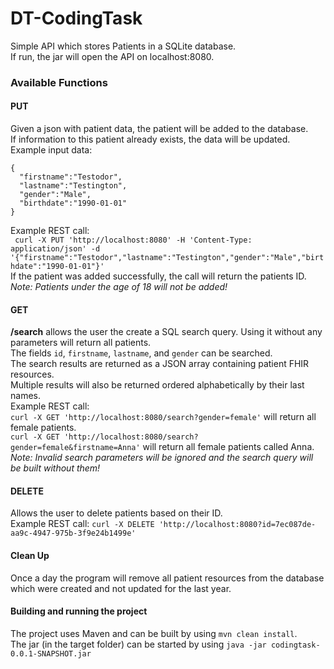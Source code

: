 # DT-CodingTask

Simple API which stores Patients in a SQLite database.  
If run, the jar will open the API on localhost:8080.

### Available Functions
#### PUT
Given a json with patient data, the patient will be added to the database.  
If information to this patient already exists, the data will be updated.  
Example input data:  
```
{
  "firstname":"Testodor",
  "lastname":"Testington",
  "gender":"Male",
  "birthdate":"1990-01-01"
}
```  
Example REST call:  
``` curl -X PUT 'http://localhost:8080' -H 'Content-Type: application/json' -d '{"firstname":"Testodor","lastname":"Testington","gender":"Male","birthdate":"1990-01-01"}'```  
If the patient was added successfully, the call will return the patients ID.  
*Note: Patients under the age of 18 will not be added!*

#### GET
**/search** allows the user the create a SQL search query. Using it without any parameters will return all patients.  
The fields ``` id ```, ``` firstname ```, ``` lastname ```, and ``` gender ``` can be searched.  
The search results are returned as a JSON array containing patient FHIR resources.  
Multiple results will also be returned ordered alphabetically by their last names.  
Example REST call:  
``` curl -X GET 'http://localhost:8080/search?gender=female' ``` will return all female patients.  
``` curl -X GET 'http://localhost:8080/search?gender=female&firstname=Anna' ``` will return all female patients called Anna.  
*Note: Invalid search parameters will be ignored and the search query will be built without them!*

#### DELETE
Allows the user to delete patients based on their ID.  
Example REST call:
``` curl -X DELETE 'http://localhost:8080?id=7ec087de-aa9c-4947-975b-3f9e24b1499e' ```

#### Clean Up
Once a day the program will remove all patient resources from the database which were created and not updated for the last year.

#### Building and running the project
The project uses Maven and can be built by using ``` mvn clean install ```.  
The jar (in the target folder) can be started by using ``` java -jar codingtask-0.0.1-SNAPSHOT.jar ```

